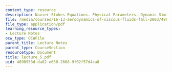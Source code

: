 ```yaml
---
content_type: resource
description: Navier-Stokes Equations. Physical Parameters. Dynamic Similarity
file: /media/courses/16-13-aerodynamics-of-viscous-fluids-fall-2003/4890953dda82e65026689f02f57d4ca8_lecture_5.pdf
file_type: application/pdf
learning_resource_types:
- Lecture Notes
ocw_type: OCWFile
parent_title: Lecture Notes
parent_type: CourseSection
resourcetype: Document
title: lecture_5.pdf
uid: 4890953d-da82-e650-2668-9f02f57d4ca8
---
```

